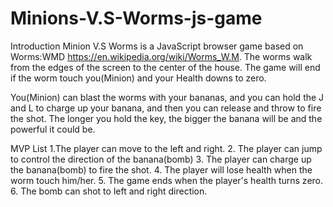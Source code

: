 # Minions-V.S-Worms-js-game
Introduction
Minion V.S Worms is a JavaScript browser game based on Worms:WMD https://en.wikipedia.org/wiki/Worms_W.M. The worms walk from the edges of the screen to the center of the house. The game will end if the worm touch you(Minion) and your Health downs to zero.

You(Minion) can blast the worms with your bananas, and you can hold the J and L to charge up your banana,  and then you can release and throw to fire the shot. The longer you hold the key, the bigger the banana will be and the powerful it could be.


MVP List
1.The player can move to the left and right.
2. The player can jump to control the direction of the banana(bomb)
3. The player can charge up the banana(bomb) to fire the shot.
4. The player will lose health when the worm touch him/her.
5. The game ends when the player's health turns zero.
6. The bomb can shot to left and right direction.
